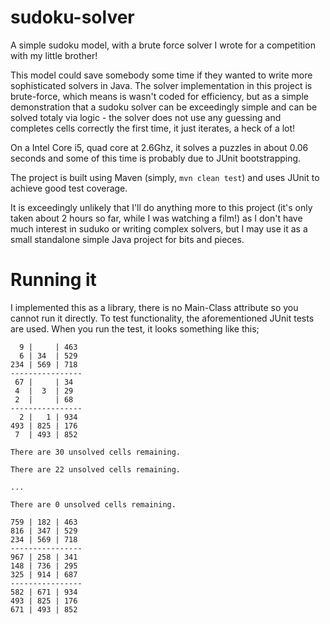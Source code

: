 sudoku-solver
=============

A simple sudoku model, with a brute force solver I wrote for a competition with my little brother!

This model could save somebody some time if they wanted to write more sophisticated solvers in Java. The solver implementation in this project is brute-force, which means is wasn't coded for efficiency, but as a simple demonstration that a sudoku solver can be exceedingly simple and can be solved totaly via logic - the solver does not use any guessing and completes cells correctly the first time, it just iterates, a heck of a lot!

On a Intel Core i5, quad core at 2.6Ghz, it solves a puzzles in about 0.06 seconds and some of this time is probably due to JUnit bootstrapping.

The project is built using Maven (simply, `mvn clean test`) and uses JUnit to achieve good test coverage. 

It is exceedingly unlikely that I'll do anything more to this project (it's only taken about 2 hours so far, while I was watching a film!) as I don't have much interest in suduko or writing complex solvers, but I may use it as a small standalone simple Java project for bits and pieces. 

Running it
==========

I implemented this as a library, there is no Main-Class attribute so you cannot run it directly. To test functionality, the aforementioned JUnit tests are used. When you run the test, it looks something like this;

      9 |     | 463
      6 | 34  | 529
    234 | 569 | 718
    ----------------
     67 |     | 34 
     4  |  3  | 29 
     2  |     | 68 
    ----------------
      2 |   1 | 934
    493 | 825 | 176
     7  | 493 | 852

    There are 30 unsolved cells remaining.
    
    There are 22 unsolved cells remaining.
    
    ...
    
    There are 0 unsolved cells remaining.

    759 | 182 | 463
    816 | 347 | 529
    234 | 569 | 718
    ----------------
    967 | 258 | 341
    148 | 736 | 295
    325 | 914 | 687
    ----------------
    582 | 671 | 934
    493 | 825 | 176
    671 | 493 | 852
